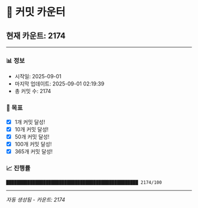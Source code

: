 # 🔢 커밋 카운터

## 현재 카운트: 2174

---

### 📊 정보
- 시작일: 2025-09-01
- 마지막 업데이트: 2025-09-01 02:19:39
- 총 커밋 수: 2174

### 🎯 목표
- [x] 1개 커밋 달성!
- [x] 10개 커밋 달성!
- [x] 50개 커밋 달성!
- [x] 100개 커밋 달성!
- [x] 365개 커밋 달성!

### 📈 진행률
```
██████████████████████████████████████████████████ 2174/100
```

---
*자동 생성됨 - 카운트: 2174*
